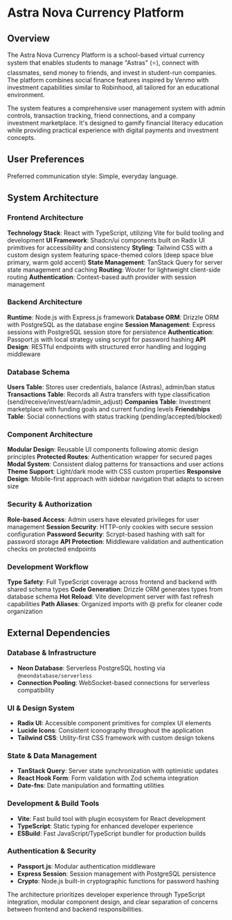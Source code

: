 # Astra Nova Currency Platform

## Overview

The Astra Nova Currency Platform is a school-based virtual currency system that enables students to manage "Astras" (⭐), connect with classmates, send money to friends, and invest in student-run companies. The platform combines social finance features inspired by Venmo with investment capabilities similar to Robinhood, all tailored for an educational environment.

The system features a comprehensive user management system with admin controls, transaction tracking, friend connections, and a company investment marketplace. It's designed to gamify financial literacy education while providing practical experience with digital payments and investment concepts.

## User Preferences

Preferred communication style: Simple, everyday language.

## System Architecture

### Frontend Architecture
**Technology Stack**: React with TypeScript, utilizing Vite for build tooling and development
**UI Framework**: Shadcn/ui components built on Radix UI primitives for accessibility and consistency
**Styling**: Tailwind CSS with a custom design system featuring space-themed colors (deep space blue primary, warm gold accent)
**State Management**: TanStack Query for server state management and caching
**Routing**: Wouter for lightweight client-side routing
**Authentication**: Context-based auth provider with session management

### Backend Architecture
**Runtime**: Node.js with Express.js framework
**Database ORM**: Drizzle ORM with PostgreSQL as the database engine
**Session Management**: Express sessions with PostgreSQL session store for persistence
**Authentication**: Passport.js with local strategy using scrypt for password hashing
**API Design**: RESTful endpoints with structured error handling and logging middleware

### Database Schema
**Users Table**: Stores user credentials, balance (Astras), admin/ban status
**Transactions Table**: Records all Astra transfers with type classification (send/receive/invest/earn/admin_adjust)
**Companies Table**: Investment marketplace with funding goals and current funding levels
**Friendships Table**: Social connections with status tracking (pending/accepted/blocked)

### Component Architecture
**Modular Design**: Reusable UI components following atomic design principles
**Protected Routes**: Authentication wrapper for secured pages
**Modal System**: Consistent dialog patterns for transactions and user actions
**Theme Support**: Light/dark mode with CSS custom properties
**Responsive Design**: Mobile-first approach with sidebar navigation that adapts to screen size

### Security & Authorization
**Role-based Access**: Admin users have elevated privileges for user management
**Session Security**: HTTP-only cookies with secure session configuration
**Password Security**: Scrypt-based hashing with salt for password storage
**API Protection**: Middleware validation and authentication checks on protected endpoints

### Development Workflow
**Type Safety**: Full TypeScript coverage across frontend and backend with shared schema types
**Code Generation**: Drizzle ORM generates types from database schema
**Hot Reload**: Vite development server with fast refresh capabilities
**Path Aliases**: Organized imports with @ prefix for cleaner code organization

## External Dependencies

### Database & Infrastructure
- **Neon Database**: Serverless PostgreSQL hosting via `@neondatabase/serverless`
- **Connection Pooling**: WebSocket-based connections for serverless compatibility

### UI & Design System
- **Radix UI**: Accessible component primitives for complex UI elements
- **Lucide Icons**: Consistent iconography throughout the application
- **Tailwind CSS**: Utility-first CSS framework with custom design tokens

### State & Data Management
- **TanStack Query**: Server state synchronization with optimistic updates
- **React Hook Form**: Form validation with Zod schema integration
- **Date-fns**: Date manipulation and formatting utilities

### Development & Build Tools
- **Vite**: Fast build tool with plugin ecosystem for React development
- **TypeScript**: Static typing for enhanced developer experience
- **ESBuild**: Fast JavaScript/TypeScript bundler for production builds

### Authentication & Security
- **Passport.js**: Modular authentication middleware
- **Express Session**: Session management with PostgreSQL persistence
- **Crypto**: Node.js built-in cryptographic functions for password hashing

The architecture prioritizes developer experience through TypeScript integration, modular component design, and clear separation of concerns between frontend and backend responsibilities.